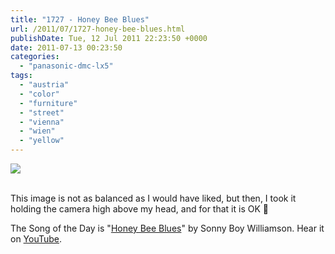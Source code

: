 ```yaml
---
title: "1727 - Honey Bee Blues"
url: /2011/07/1727-honey-bee-blues.html
publishDate: Tue, 12 Jul 2011 22:23:50 +0000
date: 2011-07-13 00:23:50
categories: 
  - "panasonic-dmc-lx5"
tags: 
  - "austria"
  - "color"
  - "furniture"
  - "street"
  - "vienna"
  - "wien"
  - "yellow"
---
```

<div class="container">
<div class="center"><a target="_blank" href="https://d25zfm9zpd7gm5.cloudfront.net/1200x1200/2011/20110712_191222_ps.jpg"><img src="https://d25zfm9zpd7gm5.cloudfront.net/0600x0600/2011/20110712_191222_ps.jpg" /></a></div>
</div>
<br />

This image is not as balanced as I would have liked, but then, I took it holding the camera high above my head, and for that it is OK 🙂

 The Song of the Day is "<a href="http://www.lyricsmode.com/lyrics/s/sonny_boy_williamson_i/honey_bee_blues.html" target="_blank">Honey Bee Blues</a>" by Sonny Boy Williamson. Hear it on <a href="http://www.youtube.com/watch?v=KWtEXCgyE2U" target="_blank">YouTube</a>.
